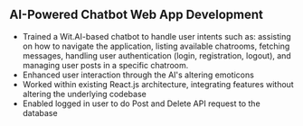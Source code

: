 ## AI-Powered Chatbot Web App Development

- Trained a Wit.AI-based chatbot to handle user intents such as: assisting on how to navigate the application, listing available chatrooms, fetching messages, handling user authentication (login, registration, logout), and managing user posts in a specific chatroom.
- Enhanced user interaction through the AI's altering emoticons
- Worked within existing React.js architecture, integrating features without altering the underlying codebase
- Enabled logged in user to do Post and Delete API request to the database
